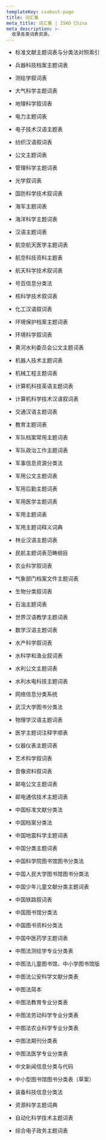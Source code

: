 ```yaml
---
templateKey: cvabout-page
title: 词汇集
meta_title: 词汇集 | ISKO China
meta_description: >-
  收录各类词表资源。  
---
```



- 标准文献主题词表与分类法对照索引
- 兵器科技档案主题词表
- 测绘学叙词表
- 大气科学主题词表
- 地理科学叙词表

- 电力主题词表

- 电子技术汉语主题表

- 纺织汉语叙词表

- 公文主题词表

- 管理科学主题词表

- 光学叙词表

- 国防科学技术叙词表

- 海军主题词表

- 海洋科学主题词表

- 汉语主题词表

- 航空航天医学主题词表

- 航空科技资料主题表

- 航天科学技术叙词表

- 号百信息分类法

- 核科学技术叙词表

- 化工汉语叙词表

- 环境保护档案主题词表

- 环境科学叙词表

- 黄河水利委员会公文主题词表

- 机器人技术主题词表

- 机械工程主题词表

- 计算机科技英语主题词表

- 计算机科学技术汉语叙词表

- 交通汉语主题词表

- 教育主题词表

- 军队档案常用主题词表

- 军队政治工作主题词表

- 军事信息资源分类法

- 军用公文主题词表

- 军用后勤主题词表

- 军用医学主题词表

- 军用主题词表

- 军用主题词释义词典

- 林业汉语主题词表

- 民航主题词表范畴纲目

- 农业科学叙词表

- 气象部门档案文件主题词表

- 生物分类叙词表

- 石油主题词表

- 世界汉语教学主题词表

- 数学汉语主题词表

- 水产科学叙词表

- 水科学和渔业叙词表

- 水利公文主题词表

- 水利水电科技主题词表

- 网络信息分类系统

- 武汉大学图书分类法

- 物理学汉语主题词表

- 医学主题词注释字顺表

- 仪器仪表主题词表

- 艺术科学叙词表

- 音像资料叙词表

- 邮电公文主题词表

- 邮电通信技术主题词表

- 中国标准文献分类法

- 中国档案分类法

- 中国地震科学主题词表

- 中国分类主题词表

- 中国科学院图书馆图书分类法

- 中国人民大学图书馆图书分类法

- 中国少年儿童文献分类主题词表

- 中国铁路叙词表

- 中国图书馆分类法

- 中国图书资料分类法

- 中国中医药学主题词表

- 中图法测绘学专业分类表

- 中图法儿童图书馆、中小学图书馆版

- 中图法公安科学文献分类表

- 中图法简本

- 中图法教育专业分类表

- 中图法劳动科学专业分类表

- 中图法农业科学专业分类表

- 中图法期刊分类表

- 中图法医学专业分类表

- 中文新闻信息分类与代码

- 中小型图书馆图书分类表（草案）

- 装备科技信息分类法

- 资源科学主题词典

- 自动化科学技术主题词表

- 综合电子政务主题词表